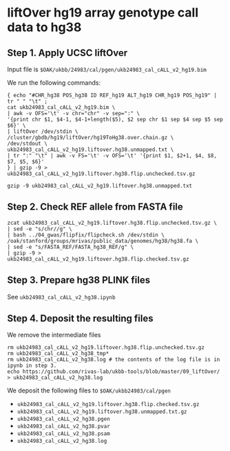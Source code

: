 # liftOver hg19 array genotype call data to hg38


## Step 1. Apply UCSC liftOver

Input file is `$OAK/ukbb/24983/cal/pgen/ukb24983_cal_cALL_v2_hg19.bim`

We run the following commands:

```
{ echo "#CHR_hg38 POS_hg38 ID REF_hg19 ALT_hg19 CHR_hg19 POS_hg19" | tr " " "\t" ;
cat ukb24983_cal_cALL_v2_hg19.bim \
| awk -v OFS='\t' -v chr="chr" -v sep=":" \
'{print chr $1, $4-1, $4-1+length($5), $2 sep chr $1 sep $4 sep $5 sep $6}' \
| liftOver /dev/stdin \
/cluster/gbdb/hg19/liftOver/hg19ToHg38.over.chain.gz \
/dev/stdout \
ukb24983_cal_cALL_v2_hg19.liftover.hg38.unmapped.txt \
| tr ":" "\t" | awk -v FS='\t' -v OFS='\t' '{print $1, $2+1, $4, $8, $7, $5, $6}'
} | gzip -9 > ukb24983_cal_cALL_v2_hg19.liftover.hg38.flip.unchecked.tsv.gz

gzip -9 ukb24983_cal_cALL_v2_hg19.liftover.hg38.unmapped.txt
```

## Step 2. Check REF allele from FASTA file

```
zcat ukb24983_cal_cALL_v2_hg19.liftover.hg38.flip.unchecked.tsv.gz \
| sed -e "s/chr//g" \
| bash ../04_gwas/flipfix/flipcheck.sh /dev/stdin \
/oak/stanford/groups/mrivas/public_data/genomes/hg38/hg38.fa \
| sed -e "s/FASTA_REF/FASTA_hg38_REF/g" \
| gzip -9 > ukb24983_cal_cALL_v2_hg19.liftover.hg38.flip.checked.tsv.gz
```

## Step 3. Prepare hg38 PLINK files

See `ukb24983_cal_cALL_v2_hg38.ipynb`

## Step 4. Deposit the resulting files

We remove the intermediate files

```
rm ukb24983_cal_cALL_v2_hg19.liftover.hg38.flip.unchecked.tsv.gz
rm ukb24983_cal_cALL_v2_hg38_tmp*
rm ukb24983_cal_cALL_v2_hg38.log # the contents of the log file is in ipynb in step 3.
echo https://github.com/rivas-lab/ukbb-tools/blob/master/09_liftOver/ > ukb24983_cal_cALL_v2_hg38.log
```

We deposit the following files to `$OAK/ukbb24983/cal/pgen`
- `ukb24983_cal_cALL_v2_hg19.liftover.hg38.flip.checked.tsv.gz`
- `ukb24983_cal_cALL_v2_hg19.liftover.hg38.unmapped.txt.gz`
- `ukb24983_cal_cALL_v2_hg38.pgen`
- `ukb24983_cal_cALL_v2_hg38.pvar`
- `ukb24983_cal_cALL_v2_hg38.psam`
- `ukb24983_cal_cALL_v2_hg38.log`
